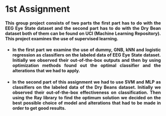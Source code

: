 # 1st Assignment

<div align="justify"><h4>This group project consists of two parts the first part has to do with the EEG Eye State dataset and the second part has to do with the Dry Bean dataset both of them can be found on UCI (Machine Learning Repository). This project examines the use of supervised learning.</h4></div>

<ul>
<li><div align="justify"><h4>In the first part we examine the use of dummy, GNB, kNN and logistic regression as classifiers on the labeled data of EEG Eye State dataset. Initially we observed their out-of-the-box outputs and then by using optimization methods found out the optimal classifier and the alterations that we had to apply.</h4></div></li>

<li><div align="justify"><h4>In the second part of this assignment we had to use SVM and MLP as classifiers on the labeled data of the Dry Beans dataset. Initially we observed their out-of-the-box effectiveness on classification. Then using the Ray library to find the optimum solution we decided on the best possible choice of model and alterations that had to be made in order to get good results.</h4></div></li>
</ul>
